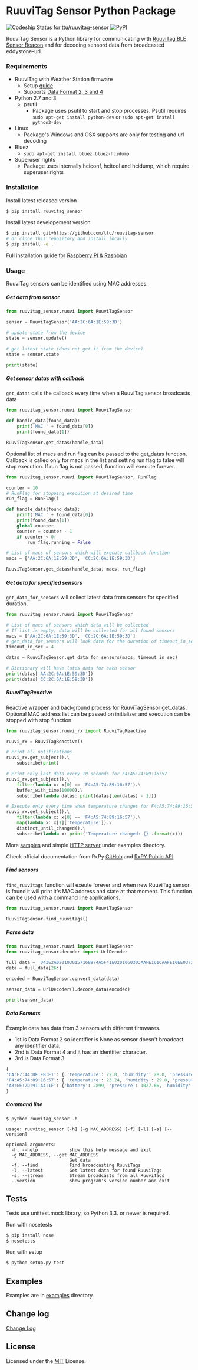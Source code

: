 # RuuviTag Sensor Python Package

[ ![Codeship Status for ttu/ruuvitag-sensor](https://codeship.com/projects/5d8139b0-52ae-0134-2889-02adab5d782c/status?branch=master)](https://codeship.com/projects/171611) [![PyPI](https://img.shields.io/pypi/v/ruuvitag_sensor.svg)](https://pypi.python.org/pypi/ruuvitag_sensor)

RuuviTag Sensor is a Python library for communicating with [RuuviTag BLE Sensor Beacon](http://ruuvitag.com/) and for decoding sensord data from broadcasted eddystone-url.

### Requirements

* RuuviTag with Weather Station firmware
    * Setup [guide](https://ruu.vi/setup/)
    * Supports [Data Format 2, 3 and 4](https://github.com/ruuvi/ruuvi-sensor-protocols)
* Python 2.7 and 3
    * psutil
        * Package uses psutil to start and stop processes. Psutil requires `sudo apt-get install python-dev` or `sudo apt-get install python3-dev`
* Linux
    * Package's Windows and OSX supports are only for testing and url decoding
* Bluez
    * `sudo apt-get install bluez bluez-hcidump`
* Superuser rights
    * Package uses internally hciconf, hcitool and hcidump, which require superuser rights

### Installation

Install latest released version
```sh
$ pip install ruuvitag_sensor
```

Install latest developement version
```sh
$ pip install git+https://github.com/ttu/ruuvitag-sensor
# Or clone this repository and install locally
$ pip install -e .
```

Full installation guide for [Raspberry PI & Raspbian](https://github.com/ttu/ruuvitag-sensor/blob/master/install_guide_pi.md)

### Usage

RuuviTag sensors can be identified using MAC addresses.


##### Get data from sensor

```python
from ruuvitag_sensor.ruuvi import RuuviTagSensor

sensor = RuuviTagSensor('AA:2C:6A:1E:59:3D')

# update state from the device
state = sensor.update()

# get latest state (does not get it from the device)
state = sensor.state

print(state)
```

##### Get sensor datas with callback

`get_datas` calls the callback every time when a RuuviTag sensor broadcasts data

```python
from ruuvitag_sensor.ruuvi import RuuviTagSensor

def handle_data(found_data):
    print('MAC ' + found_data[0])
    print(found_data[1])

RuuviTagSensor.get_datas(handle_data)
```

Optional list of macs and run flag can be passed to the get_datas function. Callback is called only for macs in the list and setting run flag to false will stop execution. If run flag is not passed, function will execute forever.

```python
from ruuvitag_sensor.ruuvi import RuuviTagSensor, RunFlag

counter = 10
# RunFlag for stopping execution at desired time
run_flag = RunFlag()

def handle_data(found_data):
    print('MAC ' + found_data[0])
    print(found_data[1])
    global counter
    counter = counter - 1
    if counter < 0:
        run_flag.running = False

# List of macs of sensors which will execute callback function
macs = ['AA:2C:6A:1E:59:3D', 'CC:2C:6A:1E:59:3D']

RuuviTagSensor.get_datas(handle_data, macs, run_flag)
```

##### Get data for specified sensors

`get_data_for_sensors` will collect latest data from sensors for specified duration.

```python
from ruuvitag_sensor.ruuvi import RuuviTagSensor

# List of macs of sensors which data will be collected
# If list is empty, data will be collected for all found sensors
macs = ['AA:2C:6A:1E:59:3D', 'CC:2C:6A:1E:59:3D']
# get_data_for_sensors will look data for the duration of timeout_in_sec
timeout_in_sec = 4

datas = RuuviTagSensor.get_data_for_sensors(macs, timeout_in_sec)

# Dictionary will have lates data for each sensor
print(datas['AA:2C:6A:1E:59:3D'])
print(datas['CC:2C:6A:1E:59:3D'])
```

##### RuuviTagReactive

Reactive wrapper and background process for RuuviTagSensor get_datas. Optional MAC address list can be passed on initializer and execution can be stopped with stop function.

```python
from ruuvitag_sensor.ruuvi_rx import RuuviTagReactive

ruuvi_rx = RuuviTagReactive()

# Print all notifications
ruuvi_rx.get_subject().\
    subscribe(print)

# Print only last data every 10 seconds for F4:A5:74:89:16:57
ruuvi_rx.get_subject().\
    filter(lambda x: x[0] == 'F4:A5:74:89:16:57').\
    buffer_with_time(10000).\
    subscribe(lambda datas: print(datas[len(datas) - 1]))

# Execute only every time when temperature changes for F4:A5:74:89:16:57
ruuvi_rx.get_subject().\
    filter(lambda x: x[0] == 'F4:A5:74:89:16:57').\
    map(lambda x: x[1]['temperature']).\
    distinct_until_changed().\
    subscribe(lambda x: print('Temperature changed: {}'.format(x)))
```
More [samples](https://github.com/ttu/ruuvitag-sensor/blob/master/examples/rx.py) and simple [HTTP server](https://github.com/ttu/ruuvitag-sensor/blob/master/examples/http_server_asyncio_rx.py) under examples directory.

Check official documentation from RxPy [GitHub](https://github.com/ReactiveX/RxPY) and [RxPY Public API](https://ninmesara.github.io/RxPY/api/operators/index.html)

##### Find sensors

`find_ruuvitags` function will exeute forever and when new RuuviTag sensor is found it will print it's MAC address and state at that moment. This function can be used with a command line applications.

```python
from ruuvitag_sensor.ruuvi import RuuviTagSensor

RuuviTagSensor.find_ruuvitags()
```

##### Parse data

```python
from ruuvitag_sensor.ruuvi import RuuviTagSensor
from ruuvitag_sensor.decoder import UrlDecoder

full_data = '043E2A0201030157168974A5F41E0201060303AAFE1616AAFE10EE037275752E76692341412C3E672B49246AB9'
data = full_data[26:]

encoded = RuuviTagSensor.convert_data(data)

sensor_data = UrlDecoder().decode_data(encoded)

print(sensor_data)
```

##### Data Formats

Example data has data from 3 sensors with different firmwares. 
* 1st is Data Format 2 so identifier is None as sensor doesn't broadcast any identifier data.
* 2nd is Data Format 4 and it has an identifier character.
* 3rd is Data Format 3.

```python
{
'CA:F7:44:DE:EB:E1': { 'temperature': 22.0, 'humidity': 28.0, 'pressure': 991.0, 'identifier': None }, 
'F4:A5:74:89:16:57': { 'temperature': 23.24, 'humidity': 29.0, 'pressure': 991.0, 'identifier': '0' },
'A3:GE:2D:91:A4:1F': {'battery': 2899, 'pressure': 1027.66, 'humidity': 20.5, 'acceleration': 63818.215675463696, 'temperature': 26.3}
}
```

##### Command line

```
$ python ruuvitag_sensor -h

usage: ruuvitag_sensor [-h] [-g MAC_ADDRESS] [-f] [-l] [-s] [--version]

optional arguments:
  -h, --help            show this help message and exit
  -g MAC_ADDRESS, --get MAC_ADDRESS
                        Get data
  -f, --find            Find broadcasting RuuviTags
  -l, --latest          Get latest data for found RuuviTags
  -s, --stream          Stream broadcasts from all RuuviTags
  --version             show program's version number and exit
```

## Tests

Tests use unittest.mock library, so Python 3.3. or newer is required.

Run with nosetests

```sh
$ pip install nose
$ nosetests
```

Run with setup

```sh
$ python setup.py test
```

## Examples

Examples are in [examples](https://github.com/ttu/ruuvitag-sensor/tree/master/examples) directory.

## Change log

[Change Log](https://github.com/ttu/ruuvitag-sensor/blob/master/CHANGELOG.md)

## License

Licensed under the [MIT](https://github.com/ttu/ruuvitag-sensor/blob/master/LICENSE) License.